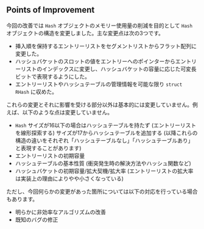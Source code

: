 ## Points of Improvement

今回の改善では `Hash` オブジェクトのメモリー使用量の削減を目的として `Hash` オブジェクトの構造を変更しました。主な変更点は次の3つです。

* 挿入順を保持するエントリーリストをセグメントリストからフラット配列に変更した。
* ハッシュバケットのスロットの値をエントリーへのポインターからエントリーリストのインデックスに変更し、ハッシュバケットの容量に応じた可変長ビットで表現するようにした。
* エントリーリストやハッシュテーブルの管理情報を可能な限り `struct RHash` に収めた。

これらの変更とそれに影響を受ける部分以外は基本的には変更していません。例えば、以下のような点は変更していません。

* `Hash` サイズが16以下の場合はハッシュテーブルを持たず (エントリーリストを線形探索する) サイズが17からハッシュテーブルを追加する (以降これらの構造の違いをそれぞれ「ハッシュテーブルなし」「ハッシュテーブルあり」と表現することがあります)
* エントリーリストの初期容量
* ハッシュテーブルの基本性質 (衝突発生時の解決方法やハッシュ関数など)
* ハッシュバケットの初期容量/拡大契機/拡大率 (エントリーリストの拡大率は実装上の理由によりやや小さくなっている)

ただし、今回何らかの変更があった箇所については以下の対応を行っている場合もあります。

* 明らかに非効率なアルゴリズムの改善
* 既知のバグの修正
